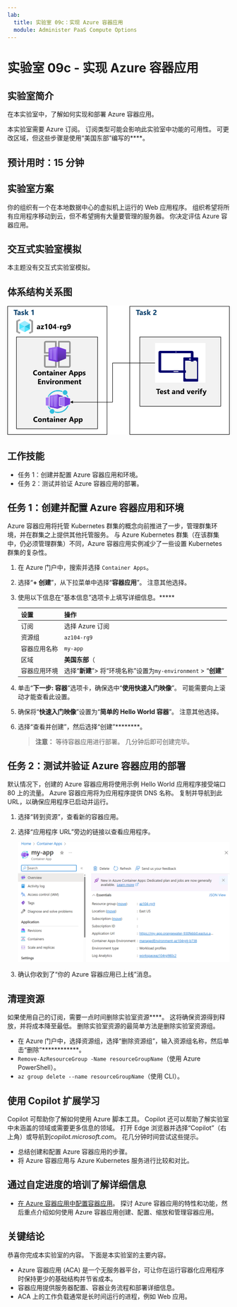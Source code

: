 ```yaml
---
lab:
  title: 实验室 09c：实现 Azure 容器应用
  module: Administer PaaS Compute Options
---
```


# 实验室 09c - 实现 Azure 容器应用

## 实验室简介

在本实验室中，了解如何实现和部署 Azure 容器应用。

本实验室需要 Azure 订阅。 订阅类型可能会影响此实验室中功能的可用性。 可更改区域，但这些步骤是使用“美国东部”编写的****。

## 预计用时：15 分钟

## 实验室方案

你的组织有一个在本地数据中心的虚拟机上运行的 Web 应用程序。 组织希望将所有应用程序移动到云，但不希望拥有大量要管理的服务器。 你决定评估 Azure 容器应用。

## 交互式实验室模拟

本主题没有交互式实验室模拟。 

## 体系结构关系图

![任务关系图。](../media/az104-lab09b-aca-architecture.png)

## 工作技能

- 任务 1：创建并配置 Azure 容器应用和环境。
- 任务 2：测试并验证 Azure 容器应用的部署。

## 任务 1：创建并配置 Azure 容器应用和环境

Azure 容器应用将托管 Kubernetes 群集的概念向前推进了一步，管理群集环境，并在群集之上提供其他托管服务。 与 Azure Kubernetes 群集（在该群集中，仍必须管理群集）不同，Azure 容器应用实例减少了一些设置 Kubernetes 群集的复杂性。

1. 在 Azure 门户中，搜索并选择 `Container Apps`。

1. 选择“**+ 创建**”，从下拉菜单中选择“**容器应用**”。 注意其他选择。 

1. 使用以下信息在“基本信息”选项卡上填写详细信息。*****

    | 设置 | 操作 |
    |---|---|
    | 订阅 | 选择 Azure 订阅 |
    | 资源组 | `az104-rg9` |
    | 容器应用名称 |  `my-app` |
    | 区域    | **美国东部**（|
    | 容器应用环境 | 选择“**新建**”> 将“环境名称”设置为`my-environment` > “**创建**” |

1. 单击“**下一步: 容器**”选项卡，确保选中“**使用快速入门映像**”。 可能需要向上滚动才能查看此设置。 

1. 确保将“**快速入门映像**”设置为“**简单的 Hello World 容器**”。 注意其他选择。 

1. 选择“查看并创建”，然后选择“创建”********。

    >**注意：** 等待容器应用进行部署。 几分钟后即可创建完毕。 
 
## 任务 2：测试并验证 Azure 容器应用的部署

默认情况下，创建的 Azure 容器应用将使用示例 Hello World 应用程序接受端口 80 上的流量。 Azure 容器应用将为应用程序提供 DNS 名称。 复制并导航到此 URL，以确保应用程序已启动并运行。

1. 选择“转到资源”，查看新的容器应用。

1. 选择“应用程序 URL”旁边的链接以查看应用程序。

    ![门户中 ACA 概述页的屏幕截图。](../media/az104-lab09b-aca-overview.png)

1. 确认你收到了“你的 Azure 容器应用已上线”消息。
   
## 清理资源

如果使用自己的订阅，需要一点时间删除实验室资源****。 这将确保资源得到释放，并将成本降至最低。 删除实验室资源的最简单方法是删除实验室资源组。 

+ 在 Azure 门户中，选择资源组，选择“删除资源组”，输入资源组名称，然后单击“删除”************。
+ `Remove-AzResourceGroup -Name resourceGroupName`（使用 Azure PowerShell）。
+ `az group delete --name resourceGroupName`（使用 CLI）。

## 使用 Copilot 扩展学习
Copilot 可帮助你了解如何使用 Azure 脚本工具。 Copilot 还可以帮助了解实验室中未涵盖的领域或需要更多信息的领域。 打开 Edge 浏览器并选择“Copilot”（右上角）或导航到*copilot.microsoft.com*。 花几分钟时间尝试这些提示。

+ 总结创建和配置 Azure 容器应用的步骤。
+ 将 Azure 容器应用与 Azure Kubernetes 服务进行比较和对比。

## 通过自定进度的培训了解详细信息

+ [在 Azure 容器应用中配置容器应用](https://learn.microsoft.com/training/modules/configure-container-app-azure-container-apps/)。 探讨 Azure 容器应用的特性和功能，然后重点介绍如何使用 Azure 容器应用创建、配置、缩放和管理容器应用。


## 关键结论

恭喜你完成本实验室的内容。 下面是本实验室的主要内容。 

+ Azure 容器应用 (ACA) 是一个无服务器平台，可让你在运行容器化应用程序时保持更少的基础结构并节省成本。
+ 容器应用提供服务器配置、容器业务流程和部署详细信息。 
+ ACA 上的工作负载通常是长时间运行的进程，例如 Web 应用。

     
